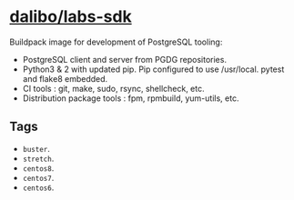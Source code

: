 # [dalibo/labs-sdk](https://hub.docker.com/r/dalibo/labs-sdk)

Buildpack image for development of PostgreSQL tooling:

- PostgreSQL client and server from PGDG repositories.
- Python3 & 2 with updated pip. Pip configured to use /usr/local. pytest and
  flake8 embedded.
- CI tools : git, make, sudo, rsync, shellcheck, etc.
- Distribution package tools : fpm, rpmbuild, yum-utils, etc.


## Tags

- `buster`.
- `stretch`.
- `centos8`.
- `centos7`.
- `centos6`.

